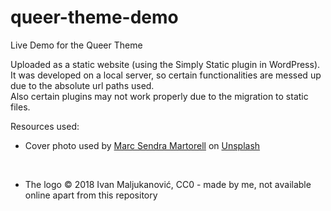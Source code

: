 # queer-theme-demo
Live Demo for the Queer Theme

Uploaded as a static website (using the Simply Static plugin in WordPress).<br>
It was developed on a local server, so certain functionalities are messed up due to the absolute url paths used.<br>
Also certain plugins may not work properly due to the migration to static files.

Resources used:
* Cover photo used by <a href="https://unsplash.com/@marcsm?utm_source=unsplash&utm_medium=referral&utm_content=creditCopyText">Marc Sendra Martorell</a> on <a href="https://unsplash.com/s/photos/rainbow?utm_source=unsplash&utm_medium=referral&utm_content=creditCopyText">Unsplash</a>
  
  <br>
* The logo © 2018 Ivan Maljukanović, CC0 - made by me, not available online apart from this repository
